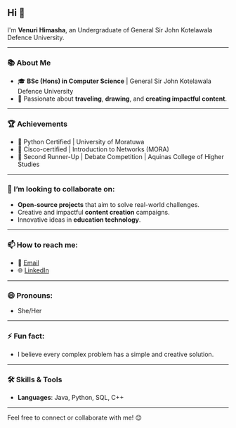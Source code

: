## Hi  👋

I'm **Venuri Himasha**, an Undergraduate of General Sir John Kotelawala Defence University.

---
### 📚 About Me
- 🎓 **BSc (Hons) in Computer Science** | General Sir John Kotelawala Defence University
- 🎨 Passionate about **traveling**, **drawing**, and **creating impactful content**.


---
### 🏆 Achievements
- 🏅 Python Certified | University of Moratuwa
- 🏅 Cisco-certified | Introduction to Networks (MORA)
- 🥉 Second Runner-Up | Debate Competition | Aquinas College of Higher Studies
---


### 👯 I’m looking to collaborate on:
- **Open-source projects** that aim to solve real-world challenges.
- Creative and impactful **content creation** campaigns.
- Innovative ideas in **education technology**.

---




### 📫 How to reach me:
- 📧 [Email](venurihimasha123@gmail.com)
- 🌐 [LinkedIn]([https://linkedin.com/in/VenuriHimasha](https://www.linkedin.com/in/venuri-hendavitharana-746553322?utm_source=share&utm_campaign=share_via&utm_content=profile&utm_medium=android_app))


---

### 😄 Pronouns:
- She/Her

---

### ⚡ Fun fact:

- I believe every complex problem has a simple and creative solution.

---


### 🛠️ Skills & Tools
- **Languages**: Java, Python, SQL, C++

---







Feel free to connect or collaborate with me! 😊

